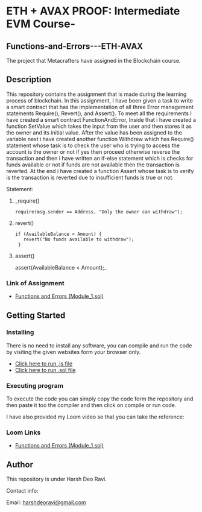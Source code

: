 # ETH + AVAX PROOF: Intermediate EVM Course-

## Functions-and-Errors---ETH-AVAX
The project that Metacrafters have assigned in the Blockchain course.
## Description

This repository contains the assignment that is made during the learning process of blockchain. In this assignment, I have been given a task to write a smart contract that has the implementation of all three Error management statements Require(), Revert(), and Assert(). To meet all the requirements I have created a smart contract  FunctionAndError, Inside that i have created a function SetValue which takes the input from the user and then stores it as the owner and its initial value. After the value has been assigned to the variable next i have created another function Withdrew which has Require() statement whose task is to check the user who is trying to access the account is the owner or not if yes then proceed otherwise reverse the transaction and then i have written an if-else statement which is checks for funds available or not if funds are not available then the transaction is reverted.
At the end  i have created a function Assert whose task is to verify is the transaction is reverted due to insufficient funds is true or not.

Statement: 
1.   _require()
   
         require(msg.sender == Address, "Only the owner can withdraw");

2.   revert()
   
         if (AvailableBalance < Amount) {
            revert("No funds available to withdraw");
          }

  3.    assert()
  
          assert(AvailableBalance < Amount);_


### Link of Assignment  
* [Functions and Errors (Module_1.sol)](https://github.com/21bcs10985/-Functions-and-Errors---ETH-AVAX/blob/main/FunctionAndError.sol)


## Getting Started
### Installing
There is no need to install any software, you can compile and run the code by visiting the given websites form your browser only.
* [Click here to run .js file](https://gitpod.io/workspaces/)
* [Click here to run .sol file](https://remix.ethereum.org/)

### Executing program
To execute the code you can simply copy the code form the repository and then paste it too the compiler and then click on compile or run code.

I have also provided my Loom video so that you can take the reference:


### Loom Links
* [Functions and Errors (Module_1.sol)](https://www.loom.com/share/5b3024db5e0b4ac2bf1821ab5d678be6) 

## Author
This repository is under Harsh Deo Ravi.

Contact info:

Email: harshdeoravi@gmail.com
